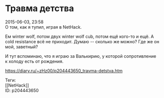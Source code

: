 Травма детства
===============

   
 2015-06-03, 23:58   
  О том, как я тупил, играя в NetHack.   
   
 Ем winter wolf, потом двух winter wolf cub, потом ещё кого-то и ещё. А cold resistance всё не приходит. Думаю -- сколько же можно? Где же он мой, заветный?   
   
 И тут вспоминаю, что я играю за Валькирию, у которой сопротивление к холоду есть от рождения.   
    
 <https://diary.ru/~zHz00/p204443650_travma-detstva.htm>   
   
 Теги:   
 [[NetHack]]   
 ID: p204443650